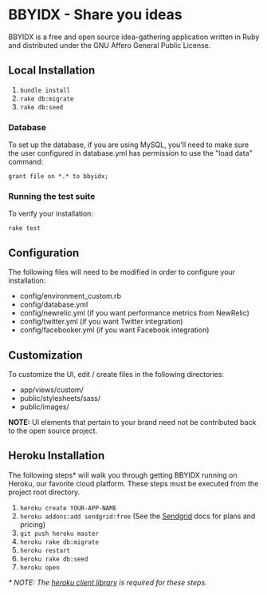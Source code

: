 # BBYIDX - Share you ideas

BBYIDX is a free and open source idea-gathering application written in Ruby and distributed
under the GNU Affero General Public License.

## Local Installation

1. `bundle install`
2. `rake db:migrate`
3. `rake db:seed`

### Database

To set up the database, if you are using MySQL, you'll need to make sure the user configured in database.yml
has permission to use the "load data" command:

    grant file on *.* to bbyidx;

### Running the test suite

To verify your installation:

    rake test

## Configuration

The following files will need to be modified in order to configure your
installation:

* config/environment_custom.rb
* config/database.yml
* config/newrelic.yml       (if you want performance metrics from NewRelic)
* config/twitter.yml        (if you want Twitter integration)
* config/facebooker.yml     (if you want Facebook integration)

## Customization

To customize the UI, edit / create files in the following directories:

* app/views/custom/
* public/stylesheets/sass/
* public/images/

**NOTE:** UI elements that pertain to your brand need not be contributed back to the open source project.

## Heroku Installation

The following steps* will walk you through getting BBYIDX running on Heroku, our favorite cloud platform.
These steps must be executed from the project root directory.

1. `heroku create YOUR-APP-NAME`
2. `heroku addons:add sendgrid:free` (See the [Sendgrid](http://addons.heroku.com/sendgrid) docs for plans and pricing)
3. `git push heroku master`
4. `heroku rake db:migrate`
5. `heroku restart`
6. `heroku rake db:seed`
7. `heroku open`

_* NOTE: The [heroku client library](http://rubygems.org/gems/heroku) is required for these steps._
